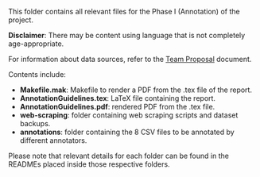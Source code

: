 This folder contains all relevant files for the Phase I (Annotation) of the project.

**Disclaimer**: There may be content using language that is not completely age-appropriate.

For information about data sources, refer to the [Team Proposal](https://github.com/SumanyaG/4NL3-Sentiment-and-Focus-Analysts/blob/main/Project_Proposal/TeamProposal.pdf) document.

Contents include:
- **Makefile.mak**: Makefile to render a PDF from the .tex file of the report.
- **AnnotationGuidelines.tex**: LaTeX file containing the report.
- **AnnotationGuidelines.pdf**: rendered PDF from the .tex file.
- **web-scraping**: folder containing web scraping scripts and dataset backups.
- **annotations**: folder containing the 8 CSV files to be annotated by different annotators.

Please note that relevant details for each folder can be found in the READMEs placed inside those respective folders.